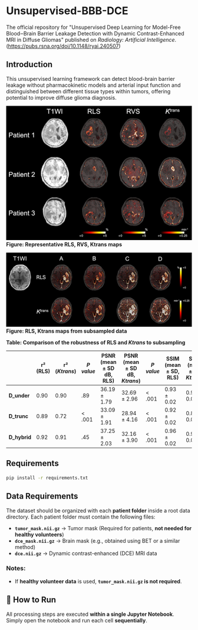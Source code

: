 # Unsupervised-BBB-DCE
The official repository for "Unsupervised Deep Learning for Model-Free Blood‒Brain Barrier Leakage Detection with Dynamic Contrast-Enhanced MRI in Diffuse Gliomas" published on _Radiology: Artificial Intelligence_.
(https://pubs.rsna.org/doi/10.1148/ryai.240507)

## Introduction

This unsupervised learning framework can detect blood-brain barrier leakage without pharmacokinetic models and arterial input function and distinguished between different tissue types within tumors, offering potential to improve diffuse glioma diagnosis.

![Fig1](Figure2.png)
**Figure: Representative RLS, RVS, Ktrans maps**

![Fig2](Figure4.png)
**Figure: RLS, Ktrans maps from subsampled data**


**Table: Comparison of the robustness of RLS and *_Ktrans_* to subsampling**

|            | r² (RLS) | r² (*Ktrans*) | *P value* | PSNR (mean ± SD dB, RLS) | PSNR (mean ± SD dB, *Ktrans*) | *P value* | SSIM (mean ± SD, RLS) | SSIM (mean ± SD, *Ktrans*) | *P value* |
|------------|---------|-------------|----------|----------------------|----------------------|----------|------------------|------------------|----------|
| **D_under**  | 0.90    | 0.90        | .89      | 36.19 ± 1.79         | 32.69 ± 2.96         | < .001   | 0.93 ± 0.02      | 0.92 ± 0.03      | .01      |
| **D_trunc**  | 0.89    | 0.72        | < .001   | 33.09 ± 1.91         | 28.94 ± 4.16         | < .001   | 0.92 ± 0.02      | 0.87 ± 0.05      | < .001   |
| **D_hybrid** | 0.92    | 0.91        | .45      | 37.25 ± 2.03         | 32.16 ± 3.90         | < .001   | 0.96 ± 0.02      | 0.93 ± 0.04      | < .001   |





## Requirements
```sh
pip install -r requirements.txt
```

## Data Requirements
The dataset should be organized with each **patient folder** inside a root data directory. Each patient folder must contain the following files:

- **`tumor_mask.nii.gz`** → Tumor mask (Required for patients, **not needed for healthy volunteers**)
- **`dce_mask.nii.gz`** → Brain mask (e.g., obtained using BET or a similar method)
- **`dce.nii.gz`** → Dynamic contrast-enhanced (DCE) MRI data

### Notes:
- If **healthy volunteer data** is used, **`tumor_mask.nii.gz` is not required**.

## 🚀 How to Run
All processing steps are executed **within a single Jupyter Notebook**.  
Simply open the notebook and run each cell **sequentially**.
